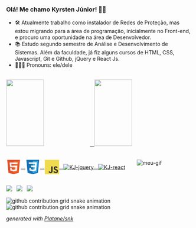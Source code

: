 ### Olá! Me chamo Kyrsten Júnior! 👋🏽

- 🛠️ Atualmente trabalho como instalador de Redes de Proteção, mas estou migrando para a área de programação, inicialmente no Front-end, e procuro uma oportunidade na área de Desenvolvedor.
- 📚 Estudo segundo semestre de Análise e Desenvolvimento de Sistemas. Além da faculdade, já fiz alguns cursos de HTML, CSS, Javascript, Git e Github, jQuery e React Js.
- 🧍🏽‍♂️ Pronouns: ele/dele

<br>

<div>
 <a href="https://github.com/kyrstenjunior">
 <img height="180em" width="45%" src="https://github-readme-stats.vercel.app/api?username=kyrstenjunior&show_icons=true&theme=dracula&include_all_commits=true&count_private=true"/>&nbsp;&nbsp;
 <img height="180em" width="45%" src="https://github-readme-stats.vercel.app/api/top-langs/?username=kyrstenjunior&layout=compact&langs_count=7&theme=dracula"/>
</div>

<br>

<div style="display: inline_block"><br>
  <img align="center" alt="KJ-html" height="40" width="40" src="https://raw.githubusercontent.com/devicons/devicon/master/icons/html5/html5-original.svg">&nbsp;&nbsp;
  <img align="center" alt="KJ-css" height="40" width="40" src="https://raw.githubusercontent.com/devicons/devicon/master/icons/css3/css3-original.svg">&nbsp;&nbsp;
  <img align="center" alt="KJ-js" height="40" width="40" src="https://raw.githubusercontent.com/devicons/devicon/master/icons/javascript/javascript-original.svg">&nbsp;&nbsp;
  <img align="center" alt="KJ-jquery" height="40" width="40" src="https://cdn.jsdelivr.net/gh/devicons/devicon/icons/jquery/jquery-original.svg" />&nbsp;&nbsp;
  <img align="center" alt="KJ-react" height="40" width="40" src="https://cdn.jsdelivr.net/gh/devicons/devicon/icons/react/react-original.svg" />
  <img align="right" alt="meu-gif" height="150px" width="150px" src="https://cdn.discordapp.com/attachments/965634054017912893/965634513667493998/Webp.net-gifmaker.gif">
</div>

  ##
  
  <div>
    <a href="mailto:kyrstenjr@gmail.com" target="_blank"><img src="https://img.shields.io/badge/Gmail-D14836?style=for-the-badge&logo=gmail&logoColor=white" target="_blank"></a>&nbsp;&nbsp;
     <a href="https://www.instagram.com/kyrstenjunior" target="_blank"><img src="https://img.shields.io/badge/Instagram-E4405F?style=for-the-badge&logo=instagram&logoColor=white" target="_blank"></a>&nbsp;&nbsp;
    <a href="https://www.linkedin.com/in/kyrstenjr/" target="_blank"><img src="https://img.shields.io/badge/LinkedIn-0077B5?style=for-the-badge&logo=linkedin&logoColor=white" target="_blank"></a>&nbsp;&nbsp;
  </div>
	

![github contribution grid snake animation](https://raw.githubusercontent.com/kyrstenjunior/kyrstenjunior/output/github-contribution-grid-snake-dark.svg#gh-dark-mode-only)![github contribution grid snake animation](https://raw.githubusercontent.com/kyrstenjunior/kyrstenjunior/output/github-contribution-grid-snake.svg#gh-light-mode-only)

_generated with [Platane/snk](https://github.com/Platane/snk)_
